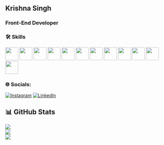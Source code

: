 ## Krishna Singh

### Front-End Developer

### 🛠️ Skills

<img src="https://cdn.jsdelivr.net/gh/devicons/devicon@latest/icons/html5/html5-plain.svg" width="40" height="40" />
<img src="https://cdn.jsdelivr.net/gh/devicons/devicon@latest/icons/css3/css3-plain.svg" width="40" height="40" />
<img src="https://cdn.jsdelivr.net/gh/devicons/devicon@latest/icons/javascript/javascript-plain.svg" width="40" height="40" />
<img src="https://cdn.jsdelivr.net/gh/devicons/devicon@latest/icons/python/python-original.svg" width="40" height="40" />
<img src="https://cdn.jsdelivr.net/gh/devicons/devicon@latest/icons/java/java-original.svg" width="40" height="40" />
<img src="https://cdn.jsdelivr.net/gh/devicons/devicon@latest/icons/c/c-plain.svg" width="40" height="40" />
<img src="https://cdn.jsdelivr.net/gh/devicons/devicon@latest/icons/cplusplus/cplusplus-plain.svg" width="40" height="40" />
<img src="https://cdn.jsdelivr.net/gh/devicons/devicon@latest/icons/react/react-original.svg" width="40" height="40" />
<img src="https://cdn.jsdelivr.net/gh/devicons/devicon@latest/icons/tailwindcss/tailwindcss-original.svg" width="40" height="40" />
<img src="https://cdn.jsdelivr.net/gh/devicons/devicon@latest/icons/git/git-original.svg" width="40" height="40" />
<img src="https://cdn.jsdelivr.net/gh/devicons/devicon@latest/icons/mysql/mysql-original.svg" width="40" height="40" />
<img src="https://cdn.jsdelivr.net/gh/devicons/devicon@latest/icons/mongodb/mongodb-plain.svg" width="40" height="40" />

### 🌐 Socials:
[![Instagram](https://img.shields.io/badge/Instagram-%23E4405F.svg?logo=Instagram&logoColor=white)](https://instagram.com/krishnasinghh) [![LinkedIn](https://img.shields.io/badge/LinkedIn-%240077B5.svg?logo=linkedin&logoColor=white)](https://linkedin.com/in/krishna-singh-codedev) 

## 📊 GitHub Stats

![](https://github-readme-stats.vercel.app/api?username=kr1shnas1ngh&theme=onedark&hide_border=false&include_all_commits=true&count_private=false)<br/>
![](https://github-readme-streak-stats.herokuapp.com/?user=kr1shnas1ngh&theme=onedark&hide_border=false)<br/>
![](https://github-readme-stats.vercel.app/api/top-langs/?username=kr1shnas1ngh&theme=onedark&hide_border=false&include_all_commits=true&count_private=false&layout=compact)
